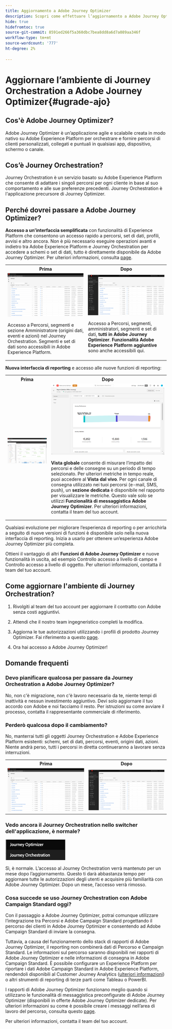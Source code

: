 ```yaml
---
title: Aggiornamento a Adobe Journey Optimizer
description: Scopri come effettuare l’aggiornamento a Adobe Journey Optimizer
hide: true
hidefromtoc: true
source-git-commit: 8591ed266f5a360dbc7bea8dd8a6d7a089aa346f
workflow-type: tm+mt
source-wordcount: '777'
ht-degree: 2%

---
```



# Aggiornare l’ambiente di Journey Orchestration a Adobe Journey Optimizer{#ugrade-ajo}

## Cos&#39;è Adobe Journey Optimizer?

Adobe Journey Optimizer è un’applicazione agile e scalabile creata in modo nativo su Adobe Experience Platform per orchestrare e fornire percorsi di clienti personalizzati, collegati e puntuali in qualsiasi app, dispositivo, schermo o canale. &#x200B;

## Cos’è Journey Orchestration?

Journey Orchestration è un servizio basato su Adobe Experience Platform che consente di adattare i singoli percorsi per ogni cliente in base al suo comportamento e alle sue preferenze precedenti. Journey Orchestration è l&#39;applicazione precursore di Journey Optimizer.

## Perché dovrei passare a Adobe Journey Optimizer?

**Accesso a un’interfaccia semplificata** con funzionalità di Experience Platform che consentono un accesso rapido a percorsi, set di dati, profili, avvisi e altro ancora. Non è più necessario eseguire operazioni avanti e indietro tra Adobe Experience Platform e Journey Orchestration per accedere a schemi o set di dati, tutto è direttamente disponibile da Adobe Journey Optimizer. Per ulteriori informazioni, consulta [page](https://experienceleague.adobe.com/docs/journey-optimizer/using/get-started/user-interface.html).

<table>
<tr>
<th>Prima</th>
<th>Dopo</th>
</tr>
<tr>
<td><img src="../assets/migration-ajo-1.png"><p>Accesso a Percorsi, segmenti e sezione Amministratore (origini dati, eventi e azioni) nel Journey Orchestration. Segmenti e set di dati sono accessibili in Adobe Experience Platform. </p></td>
<td><img src="../assets/migration-ajo-2.png"><p>Accesso a Percorsi, segmenti, amministratori, segmenti e set di dati, <strong>tutti in Adobe Journey Optimizer</strong>. <strong>Funzionalità Adobe Experience Platform aggiuntive</strong> sono anche accessibili qui.</p></td>
</tr>
</table>

**Nuova interfaccia di reporting** e accesso alle nuove funzioni di reporting:

<table>
<tr>
<th>Prima</th>
<th>Dopo</th>
</tr>
<tr>
<td><img src="../assets/migration-ajo-5.png"></td>
<td><img src="../assets/migration-ajo-6.png"><p><strong>Vista globale</strong> consente di misurare l’impatto dei percorsi e delle consegne su un periodo di tempo selezionato. Per ulteriori metriche in tempo reale, puoi accedere al <strong>Vista dal vivo</strong>. Per ogni canale di consegna utilizzato nei tuoi percorsi (e-mail, SMS, push), un <strong>sezione dedicata</strong> è disponibile nel rapporto per visualizzare le metriche. Questo vale solo se utilizzi <strong>Funzionalità di messaggistica Adobe Journey Optimizer</strong>. Per ulteriori informazioni, contatta il team del tuo account.</p></td>
</tr>
</table>

Qualsiasi evoluzione per migliorare l’esperienza di reporting o per arricchirla a seguito di nuove versioni di funzioni è disponibile solo nella nuova interfaccia di reporting. Inizia a usarlo per ottenere un’esperienza Adobe Journey Optimizer più completa.

Ottieni il vantaggio di altri **Funzioni di Adobe Journey Optimizer** e nuove funzionalità in uscita, ad esempio Controllo accesso a livello di campo e Controllo accesso a livello di oggetto. Per ulteriori informazioni, contatta il team del tuo account.

## Come aggiornare l&#39;ambiente di Journey Orchestration?

1. Rivolgiti al team del tuo account per aggiornare il contratto con Adobe senza costi aggiuntivi.

1. Attendi che il nostro team ingegneristico completi la modifica.

1. Aggiorna le tue autorizzazioni utilizzando i profili di prodotto Journey Optimizer. Fai riferimento a questo [page](https://experienceleague.adobe.com/docs/journey-optimizer/using/administration/ootb-product-profiles.html?lang=it).

1. Ora hai accesso a Adobe Journey Optimizer!

## Domande frequenti

### Devo pianificare qualcosa per passare da Journey Orchestration a Adobe Journey Optimizer?

No, non c&#39;è migrazione, non c&#39;è lavoro necessario da te, niente tempi di inattività e nessun investimento aggiuntivo. Devi solo aggiornare il tuo accordo con Adobe e noi facciamo il resto. Per istruzioni su come avviare il processo, contatta il rappresentante commerciale di riferimento.

### Perderò qualcosa dopo il cambiamento?

No, manterrai tutti gli oggetti Journey Orchestration e Adobe Experience Platform esistenti: schemi, set di dati, percorsi, eventi, origini dati, azioni. Niente andrà perso, tutti i percorsi in diretta continueranno a lavorare senza interruzioni.

<table>
<tr>
<th>Prima</th>
<th>Dopo</th>
</tr>
<tr>
<td><img src="../assets/migration-ajo-7.png"></td>
<td><img src="../assets/migration-ajo-8.png"></td>
</tr>
</table>

### Vedo ancora il Journey Orchestration nello switcher dell&#39;applicazione, è normale?

![](../assets/migration-ajo-9.png)

Sì, è normale. L’accesso al Journey Orchestration verrà mantenuto per un mese dopo l’aggiornamento. Questo ti darà abbastanza tempo per aggiornare tutte le autorizzazioni degli utenti e acquisire più familiarità con Adobe Journey Optimizer. Dopo un mese, l’accesso verrà rimosso.

### Cosa succede se uso Journey Orchestration con Adobe Campaign Standard oggi?

Con il passaggio a Adobe Journey Optimizer, potrai comunque utilizzare l’integrazione tra Percorsi e Adobe Campaign Standard progettando il percorso dei clienti in Adobe Journey Optimizer e consentendo ad Adobe Campaign Standard di inviare la consegna.

Tuttavia, a causa del funzionamento dello stack di rapporti di Adobe Journey Optimizer, il reporting non combinerà dati di Percorso e Campaign Standard. Le informazioni sul percorso saranno disponibili nei rapporti di Adobe Journey Optimizer e nelle informazioni di consegna in Adobe Campaign Standard. È possibile configurare un Experience Platform per riportare i dati Adobe Campaign Standard in Adobe Experience Platform, rendendoli disponibili al Customer Journey Analytics ([ulteriori informazioni](https://business.adobe.com/products/experience-platform/customer-journey-analytics.html)) o altri strumenti di reporting di terze parti come Tableau o PowerBI.

I rapporti di Adobe Journey Optimizer funzionano meglio quando si utilizzano le funzionalità di messaggistica preconfigurate di Adobe Journey Optimizer (disponibili in offerte Adobe Journey Optimizer dedicate). Per ulteriori informazioni su come è possibile creare i messaggi nell’area di lavoro del percorso, consulta questo [page](https://experienceleague.adobe.com/docs/journey-optimizer/using/messages/messages-in-journeys.html).

Per ulteriori informazioni, contatta il team del tuo account.